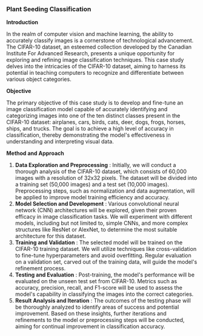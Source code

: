 ### Plant Seeding Classification
**Introduction**



In the realm of computer vision and machine learning, the ability to accurately classify images is a cornerstone of technological advancement. The CIFAR-10 dataset, an esteemed collection developed by the Canadian Institute For Advanced Research, presents a unique opportunity for exploring and refining image classification techniques. This case study delves into the intricacies of the CIFAR-10 dataset, aiming to harness its potential in teaching computers to recognize and differentiate between various object categories.

**Objective**

The primary objective of this case study is to develop and fine-tune an image classification model capable of accurately identifying and categorizing images into one of the ten distinct classes present in the CIFAR-10 dataset: airplanes, cars, birds, cats, deer, dogs, frogs, horses, ships, and trucks. The goal is to achieve a high level of accuracy in classification, thereby demonstrating the model's effectiveness in understanding and interpreting visual data.

**Method and Approach**

1. **Data Exploration and Preprocessing** : Initially, we will conduct a thorough analysis of the CIFAR-10 dataset, which consists of 60,000 images with a resolution of 32x32 pixels. The dataset will be divided into a training set (50,000 images) and a test set (10,000 images). Preprocessing steps, such as normalization and data augmentation, will be applied to improve model training efficiency and accuracy.
2. **Model Selection and Development** : Various convolutional neural network (CNN) architectures will be explored, given their proven efficacy in image classification tasks. We will experiment with different models, including but not limited to, simple CNNs, and more complex structures like ResNet or AlexNet, to determine the most suitable architecture for this dataset.
3. **Training and Validation** : The selected model will be trained on the CIFAR-10 training dataset. We will utilize techniques like cross-validation to fine-tune hyperparameters and avoid overfitting. Regular evaluation on a validation set, carved out of the training data, will guide the model's refinement process.
4. **Testing and Evaluation** : Post-training, the model's performance will be evaluated on the unseen test set from CIFAR-10. Metrics such as accuracy, precision, recall, and F1-score will be used to assess the model's capability in classifying the images into the correct categories.
5. **Result Analysis and Iteration** : The outcomes of the testing phase will be thoroughly analyzed to identify areas of success and potential improvement. Based on these insights, further iterations and refinements to the model or preprocessing steps will be conducted, aiming for continual improvement in classification accuracy.
